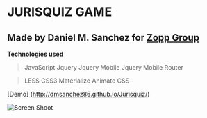 # JURISQUIZ GAME

## Made by Daniel M. Sanchez for [Zopp Group](http://zopp.co)

**Technologies used**

> JavaScript
> Jquery
> Jquery Mobile
> Jquery Mobile Router

> LESS
> CSS3
> Materialize
> Animate CSS

[Demo] (http://dmsanchez86.github.io/Jurisquiz/)

![Screen Shoot](http://jurizquiz-dmsanchez86.c9.io/frontend/img/screen.png)